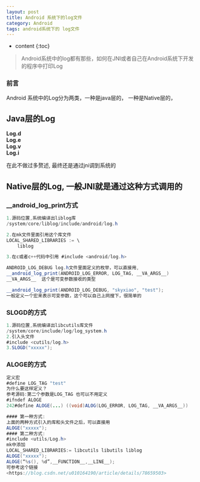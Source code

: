 ```yaml
---
layout: post
title: Android 系统下的log文件
category: Android
tags: android系统下的 log文件
---
```

* content
{:toc}

>Android系统中的log都有那些，如何在JNI或者自己在Android系统下开发的程序中打印Log

### 前言

Android 系统中的Log分为两类，一种是java层的， 一种是Native层的，

## Java层的Log

**Log.d**  
**Log.e**  
**Log.v**  
**Log.i**  

在此不做过多赘述, 最终还是通过jni调到系统的

## Native层的Log, 一般JNI就是通过这种方式调用的

### __android_log_print方式
```java
1.源码位置,系统编译出liblog库
/system/core/liblog/include/android/log.h

2.在mk文件里面引用这个库文件
LOCAL_SHARED_LIBRARIES := \
	liblog

3.在c或者c++代码中引用 #include <android/log.h>

ANDROID_LOG_DEBUG log.h文件里面定义的枚举，可以直接用,
__android_log_print(ANDROID_LOG_ERROR, LOG_TAG, __VA_ARGS__)
__VA_ARGS__  这个是可变参数接收的类型

__android_log_print(ANDROID_LOG_DEBUG, "skyxiao", "test");
一般定义一个宏来表示可变参数，这个可以自己上网搜下，很简单的
```

### SLOGD的方式
```java
1.源码位置,系统编译出libcutils库文件
/system/core/include/log/log_system.h
2.引入头文件
#include <cutils/log.h>
3.SLOGD("xxxxx");
```

### ALOGE的方式
```java
定义宏
#define LOG_TAG "test"
为什么要这样定义？
参考源码:第二个参数是LOG_TAG 也可以不用定义
#ifndef ALOGE
242#define ALOGE(...) ((void)ALOG(LOG_ERROR, LOG_TAG, __VA_ARGS__))

#### 第一种方式:
上面的两种方式引入的库和头文件之后，可以直接用
ALOGE("xxxxx");
#### 第二种方式:
#include <utils/Log.h>
mk中添加
LOCAL_SHARED_LIBRARIES:= libcutils libutils liblog
ALOGE("xxxxx");
ALOGE(“%s(), %d”,__FUNCTION__,__LINE__);
可参考这个链接
<https://blog.csdn.net/u010164190/article/details/78659503>
```
